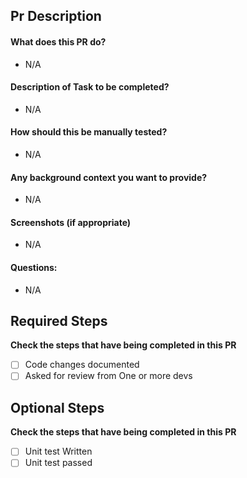 ## Pr Description 
#### What does this PR do?
 - N/A
#### Description of Task to be completed?
 - N/A
#### How should this be manually tested?
 - N/A

#### Any background context you want to provide?
 - N/A

#### Screenshots (if appropriate)
 - N/A
#### Questions:
- N/A

## Required Steps
**Check the steps that have being completed in this PR**
- [ ] Code changes documented 
- [ ] Asked for review from One or more devs 

## Optional Steps 
**Check the steps that have being completed in this PR**

- [ ] Unit test Written
- [ ] Unit test passed 
